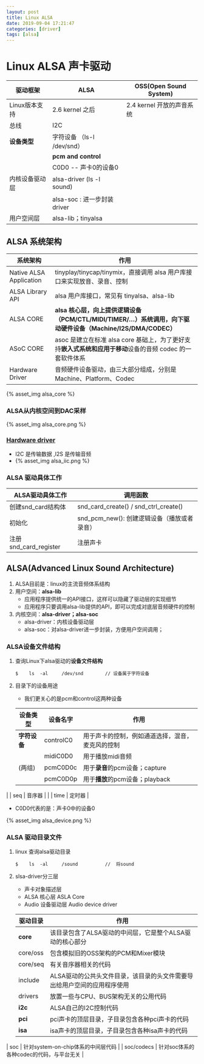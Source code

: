 ```yaml
---
layout: post
title: Linux ALSA
date: 2019-09-04 17:21:47
categories: [driver]
tags: [alsa]
---
```


# Linux ALSA 声卡驱动

| 驱动框架       | ALSA                        | OSS(Open Sound System)    |
| -------------- | --------------------------- | ------------------------- |
| Linux版本支持  | 2.6 kernel 之后             | 2.4 kernel 开放的声音系统 |
| 总线           | I2C                         |                           |
| **设备类型**   | 字符设备 （ls-l  /dev/snd） |                           |
|                | **pcm and control**         |                           |
|                | C0D0 --  声卡0的设备0       |                           |
| 内核设备驱动层 | alsa-driver  (ls -l  sound) |                           |
|                | alsa-soc : 进一步封装driver |                           |
| 用户空间层     | alsa-lib；tinyalsa          |                           |

## ALSA 系统架构

| 系统架构                | 作用                                                         |
| ----------------------- | ------------------------------------------------------------ |
| Native ALSA Application | tinyplay/tinycap/tinymix，直接调用 alsa 用户库接口来实现放音、录音、控制 |
| ALSA Library API        | alsa 用户库接口，常见有 tinyalsa、alsa-lib                   |
| ALSA CORE               | **alsa 核心层，向上提供逻辑设备（PCM/CTL/MIDI/TIMER/…）系统调用，向下驱动硬件设备（Machine/I2S/DMA/CODEC）** |
| ASoC CORE               | asoc 是建立在标准 alsa core 基础上，为了更好支持**嵌入式系统和应用于移动**设备的音频 codec 的一套软件体系 |
| Hardware Driver         | 音频硬件设备驱动，由三大部分组成，分别是 Machine、Platform、Codec |

{% asset_img alsa_core %}

###  ALSA从内核空间到DAC采样

{% asset_img alsa_core.png %}

### [Hardware driver](https://www.jianshu.com/p/359e150ff517)

+ I2C 是传输数据 ,I2S 是传输音频
+ {% asset_img alsa_iic.png %}

### ALSA 驱动具体工作

| ALSA驱动具体工作       | 调用函数                                    |
| ---------------------- | ------------------------------------------- |
| 创建snd_card结构体     | snd_card_create() / snd_ctrl_create()       |
| 初始化                 | snd_pcm_new(): 创建逻辑设备（播放或者录音） |
| 注册 snd_card_register | 注册声卡                                    |

## ALSA(Advanced Linux Sound Architecture)

1. ALSA目前是：linux的主流音频体系结构
2. 用户空间：**alsa-lib**
   + 应用程序提供统一的API接口，这样可以隐藏了驱动层的实现细节
   + 应用程序只要调用alsa-lib提供的API，即可以完成对底层音频硬件的控制
3. 内核空间：**alsa-driver；alsa-soc**
   + alsa-driver：内核设备驱动层
   + alsa-soc：对alsa-driver进一步封装，方便用户空间调用；

### ALSA设备文件结构

1. 查询Linux下alsa驱动的**设备文件结构**

   ```
   $	ls	-al		/dev/snd		// 设备属于字符设备
   ```

2. 目录下的设备用途

   + 我们更关心的是pcm和control这两种设备

   
   
   | 设备类型     | 设备名字  | 作用                                             |
   | ------------ | --------- | ------------------------------------------------ |
   | **字符设备** | controlC0 | 用于声卡的控制，例如通道选择，混音，麦克风的控制 |
   |              | midiC0D0  | 用于播放midi音频                                 |
   | (两组)       | pcmC0D0c  | 用于**录音**的pcm设备；capture                   |
   |              | pcmC0D0p  | 用于**播放**的pcm设备；playback                  |
|              | seq       | 音序器                                           |
   |              | time      | 定时器                                           |

   + C0D0代表的是：声卡0中的设备0
   
   {% asset_img alsa_device.png %}

### ALSA 驱动目录文件

1. linux 查询alsa驱动目录

   ```
   $	ls	-al		/sound			//  将sound
   ```

2. slsa-driver分三层

   + 声卡对象描述层
   + ALSA 核心层 ASLA Core
   + Audio 设备驱动层 Audio device driver

   
   
   | 驱动目录   | 作用                                                         |
   | ---------- | ------------------------------------------------------------ |
   | **core**   | 该目录包含了ALSA驱动的中间层，它是整个ALSA驱动的核心部分     |
   | core/oss   | 包含模拟旧的OSS架构的PCM和Mixer模块                          |
   | core/seq   | 有关音序器相关的代码                                         |
   | include    | ALSA驱动的公共头文件目录，该目录的头文件需要导出给用户空间的应用程序使用 |
   | drivers    | 放置一些与CPU、BUS架构无关的公用代码                         |
   | **i2c**    | ALSA自己的I2C控制代码                                        |
   | **pci**    | pci声卡的顶层目录，子目录包含各种pci声卡的代码               |
   | **isa**    | isa声卡的顶层目录，子目录包含各种isa声卡的代码               |
| soc        | 针对system-on-chip体系的中间层代码                           |
   | soc/codecs | 针对soc体系的各种codec的代码，与平台无关                     |
   
   